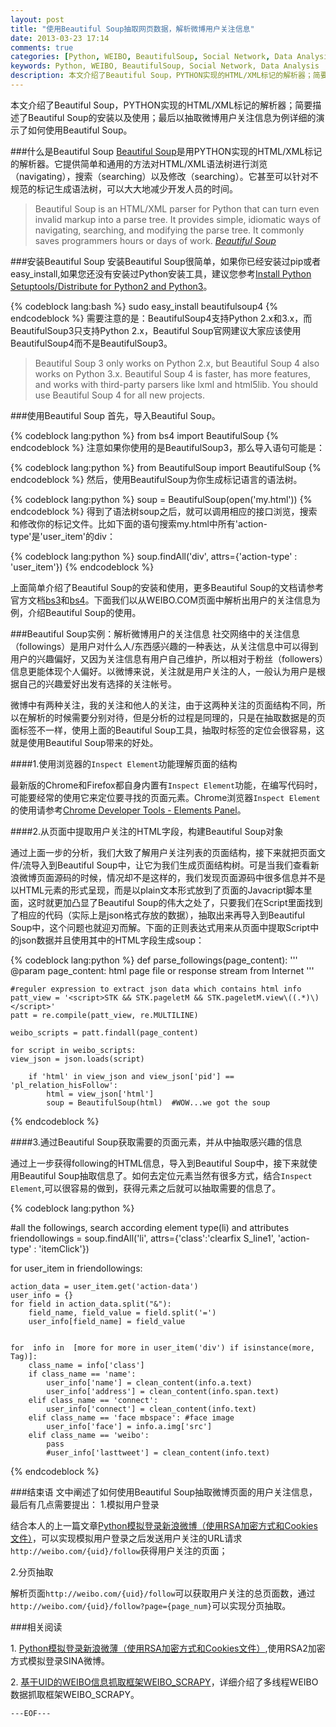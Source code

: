 ```yaml
---
layout: post
title: "使用Beautiful Soup抽取网页数据，解析微博用户关注信息"
date: 2013-03-23 17:14
comments: true
categories: [Python, WEIBO, BeautifulSoup, Social Network, Data Analysis]
keywords: Python, WEIBO, BeautifulSoup, Social Network, Data Analysis
description: 本文介绍了Beautiful Soup，PYTHON实现的HTML/XML标记的解析器；简要描述了Beautiful Soup的安装以及使用；最后以抽取微博用户关注信息为例详细的演示了如何使用Beautiful Soup。
---
```


本文介绍了Beautiful Soup，PYTHON实现的HTML/XML标记的解析器；简要描述了Beautiful Soup的安装以及使用；最后以抽取微博用户关注信息为例详细的演示了如何使用Beautiful Soup。

###什么是Beautiful Soup
[Beautiful Soup][bs4]是用PYTHON实现的HTML/XML标记的解析器。它提供简单和通用的方法对HTML/XML语法树进行浏览（navigating），搜索（searching）以及修改（searching）。它甚至可以针对不规范的标记生成语法树，可以大大地减少开发人员的时间。

> Beautiful Soup is an HTML/XML parser for Python that can turn even invalid markup into a parse tree. It provides simple, idiomatic ways of navigating, searching, and modifying the parse tree. It commonly saves programmers hours or days of work. <cite>[Beautiful Soup][bs3]</cite>

###安装Beautiful Soup
安装Beautiful Soup很简单，如果你已经安装过pip或者easy_install,如果您还没有安装过Python安装工具，建议您参考[Install Python Setuptools/Distribute for Python2 and Python3][easy_install]。

{% codeblock  lang:bash %}
sudo easy_install beautifulsoup4
{% endcodeblock %}
需要注意的是：BeautifulSoup4支持Python 2.x和3.x，而BeautifulSoup3只支持Python 2.x，Beautiful Soup官网建议大家应该使用BeautifulSoup4而不是BeautifulSoup3。

> Beautiful Soup 3 only works on Python 2.x, but Beautiful Soup 4 also works on Python 3.x. Beautiful Soup 4 is faster, has more features, and works with third-party parsers like lxml and html5lib. You should use Beautiful Soup 4 for all new projects.

###使用Beautiful Soup
首先，导入Beautiful Soup。

{% codeblock  lang:python %}
from bs4 import BeautifulSoup
{% endcodeblock %}
注意如果你使用的是BeautifulSoup3，那么导入语句可能是：

{% codeblock  lang:python %}
from BeautifulSoup import BeautifulSoup
{% endcodeblock %}
然后，使用BeautifulSoup为你生成标记语言的语法树。

{% codeblock  lang:python %}
soup = BeautifulSoup(open('my.html'))
{% endcodeblock %}
得到了语法树soup之后，就可以调用相应的接口浏览，搜索和修改你的标记文件。比如下面的语句搜索my.html中所有'action-type'是'user_item'的div：

{% codeblock  lang:python %}
soup.findAll('div', attrs={'action-type' : 'user_item'})
{% endcodeblock %}

上面简单介绍了Beautiful Soup的安装和使用，更多Beautiful Soup的文档请参考官方文档[bs3][]和[bs4][]。下面我们以从WEIBO.COM页面中解析出用户的关注信息为例，介绍Beautiful Soup的使用。

###Beautiful Soup实例：解析微博用户的关注信息
社交网络中的关注信息（followings）是用户对什么人/东西感兴趣的一种表达，从关注信息中可以得到用户的兴趣偏好，又因为关注信息有用户自己维护，所以相对于粉丝（followers）信息更能体现个人偏好。以微博来说，关注就是用户关注的人，一般认为用户是根据自己的兴趣爱好出发有选择的关注帐号。

微博中有两种关注，我的关注和他人的关注，由于这两种关注的页面结构不同，所以在解析的时候需要分别对待，但是分析的过程是同理的，只是在抽取数据是的页面标签不一样，使用上面的Beautiful Soup工具，抽取时标签的定位会很容易，这就是使用Beautiful Soup带来的好处。

####1.使用浏览器的`Inspect Element`功能理解页面的结构

最新版的Chrome和Firefox都自身内置有`Inspect Element`功能，在编写代码时，可能要经常的使用它来定位要寻找的页面元素。Chrome浏览器`Inspect Element`的使用请参考[Chrome Developer Tools - Elements Panel][chrome-inspect-element]。
<!-- more -->

####2.从页面中提取用户关注的HTML字段，构建Beautiful Soup对象

通过上面一步的分析，我们大致了解用户关注列表的页面结构，接下来就把页面文件/流导入到Beautiful Soup中，让它为我们生成页面结构树。可是当我们查看新浪微博页面源码的时候，情况却不是这样的，我们发现页面源码中很多信息并不是以HTML元素的形式呈现，而是以plain文本形式放到了页面的Javacript脚本里面，这时就更加凸显了Beautiful Soup的伟大之处了，只要我们在Script里面找到了相应的代码（实际上是json格式存放的数据），抽取出来再导入到Beautiful Soup中，这个问题也就迎刃而解。下面的正则表达式用来从页面中提取Script中的json数据并且使用其中的HTML字段生成soup：

{% codeblock  lang:python %}
def parse_followings(page_content):
    '''
    @param page_content: html page file or response stream from Internet
    '''

    #reguler expression to extract json data which contains html info
    patt_view = '<script>STK && STK.pageletM && STK.pageletM.view\((.*)\)</script>'
    patt = re.compile(patt_view, re.MULTILINE)
   
    weibo_scripts = patt.findall(page_content)
    
    for script in weibo_scripts: 
	view_json = json.loads(script)
        
        if 'html' in view_json and view_json['pid'] == 'pl_relation_hisFollow':
            html = view_json['html']
            soup = BeautifulSoup(html)	#WOW...we got the soup
		
{% endcodeblock %}

####3.通过Beautiful Soup获取需要的页面元素，并从中抽取感兴趣的信息

通过上一步获得following的HTML信息，导入到Beautiful Soup中，接下来就使用Beautiful Soup抽取信息了。如何去定位元素当然有很多方式，结合`Inspect Element`,可以很容易的做到，获得元素之后就可以抽取需要的信息了。

{% codeblock  lang:python %}
	
#all the followings, search according element type(li) and attributes
friendollowings = soup.findAll('li', attrs={'class':'clearfix S_line1', 'action-type' : 'itemClick'})

for user_item in friendollowings:
    
    action_data = user_item.get('action-data')
    user_info = {}
    for field in action_data.split("&"):
        field_name, field_value = field.split('=')
        user_info[field_name] = field_value
    
    
    for  info in  [more for more in user_item('div') if isinstance(more, Tag)]:
        class_name = info['class']
        if class_name == 'name':
            user_info['name'] = clean_content(info.a.text)
            user_info['address'] = clean_content(info.span.text)
        elif class_name == 'connect':
            user_info['connect'] = clean_content(info.text)
        elif class_name == 'face mbspace': #face image
            user_info['face'] = info.a.img['src']
        elif class_name == 'weibo':
            pass
            #user_info['lasttweet'] = clean_content(info.text)
    
{% endcodeblock %}

###结束语
文中阐述了如何使用Beautiful Soup抽取微博页面的用户关注信息，最后有几点需要提出：
1.模拟用户登录

结合本人的上一篇文章[Python模拟登录新浪微博（使用RSA加密方式和Cookies文件）][weibo-login]，可以实现模拟用户登录之后发送用户关注的URL请求`http://weibo.com/{uid}/follow`获得用户关注的页面；

2.分页抽取

解析页面`http://weibo.com/{uid}/follow`可以获取用户关注的总页面数，通过`http://weibo.com/{uid}/follow?page={page_num}`可以实现分页抽取。

###相关阅读

1\. [Python模拟登录新浪微薄（使用RSA加密方式和Cookies文件）][weibo_login_post],使用RSA2加密方式模拟登录SINA微博。

2\. [基于UID的WEIBO信息抓取框架WEIBO_SCRAPY][weibo_scrapy_post]，详细介绍了多线程WEIBO数据抓取框架WEIBO_SCRAPY。



`---EOF---`


<!-- PUT reference-style links below-->
[bs3]: http://www.crummy.com/software/BeautifulSoup/bs3/documentation.html
[bs4]: http://www.crummy.com/software/BeautifulSoup/
[easy_install]: /blog/2012/08/12/install-python-setuptools-slash-distribute-for-both-python2-and-python3/
[kaifulee_followings]: /images/kaifulee_followings.png
[chrome-inspect-element]: https://developers.google.com/chrome-developer-tools/docs/elements
[weibo-login]: /blog/2013/03/18/sina-weibo-login-simulator-in-python/
[weibo_login_post]: /blog/2013/03/18/sina-weibo-login-simulator-in-python/
[following_ntk_post]:/blog/2013/03/23/extract-data-with-beautifulsoup-taking-weibo-4-example/
[weibo_scrapy_post]: /blog/2013/04/08/weibo-scrapy-framework-with-multi-threading/



